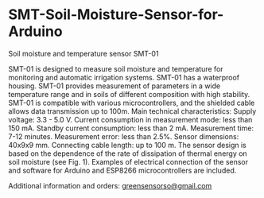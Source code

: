 # SMT-Soil-Moisture-Sensor-for-Arduino
Soil moisture and temperature sensor SMT-01

SMT-01 is designed to measure soil moisture and temperature for monitoring and automatic irrigation systems.
SMT-01 has a waterproof housing. SMT-01 provides measurement of parameters in a wide temperature range and in soils of different composition with high stability. SMT-01 is compatible with various microcontrollers, and the shielded cable allows data transmission up to 100m.
Main technical characteristics:
Supply voltage: 							3.3 - 5.0 V.
Current consumption in measurement mode: 	less than 	150 mA.
Standby current consumption: less than 			2 mA.
Measurement time: 						7-12 minutes.
Measurement error: less than 					2.5%.
Sensor dimensions: 						40x9x9 mm.
Connecting cable length: 					up to 100 m.
The sensor design is based on the dependence of the rate of dissipation of thermal energy on soil moisture (see Fig. 1).
Examples of electrical connection of the sensor and software for Arduino and ESP8266 microcontrollers are included.

Additional information and orders: greensensorso@gmail.com
